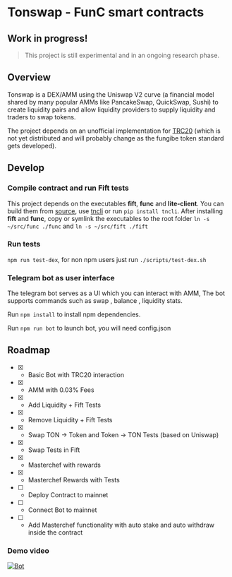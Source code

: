 # Tonswap - FunC smart contracts

## Work in progress!

> This project is still experimental and in an ongoing research phase.

## Overview

Tonswap is a DEX/AMM using the Uniswap V2 curve (a financial model shared by many popular AMMs like PancakeSwap, QuickSwap, Sushi) to create liquidity pairs and allow liquidity providers to supply liquidity and traders to swap tokens.

The project depends on an unofficial implementation for [TRC20](https://github.com/cod1ng-studio/TRC20) (which is not yet distributed and will probably change as the fungibe token standard gets developed).

## Develop

### Compile contract and run Fift tests

This project depends on the executables **fift**, **func** and **lite-client**. You can build them from [source](https://ton.org/docs/#/howto/getting-started), use [tncli](https://github.com/disintar/tncli) or run `pip install tncli`. After installing **fift** and **func**, copy or symlink the executables to the root folder `ln -s ~/src/func ./func` and `ln -s ~/src/fift ./fift`

### Run tests

`npm run test-dex`, for non npm users just run `./scripts/test-dex.sh`

### Telegram bot as user interface

The telegram bot serves as a UI which you can interact with AMM, The bot supports commands such as swap , balance , liquidity stats.

Run `npm install` to install npm dependencies.

Run `npm run bot` to launch bot, you will need config.json

## Roadmap

- [X] - Basic Bot with TRC20 interaction
- [X] - AMM with 0.03% Fees 
- [X] - Add Liquidity + Fift Tests
- [X] - Remove Liquidity + Fift Tests
- [X] - Swap TON -> Token and Token -> TON Tests (based on Uniswap)
- [X] - Swap Tests in Fift
- [X] - Masterchef with rewards 
- [X] - Masterchef Rewards with Tests 
- [ ] - Deploy Contract to mainnet
- [ ] - Connect Bot to mainnet
- [ ] - Add Masterchef functionality with auto stake and auto withdraw inside the contract

### Demo video

[![Bot](https://i.ibb.co/cDtCYFd/Group-25.png)](https://drive.google.com/file/d/1m3QnCtsUbTdbuAq2_Y7D2l1tr-6kibM2/view?usp=sharing)
